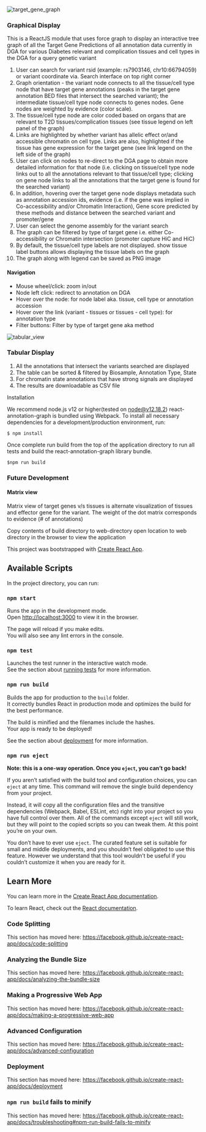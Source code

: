
![target_gene_graph](https://github.com/T2DREAM/react-annotation-graph/blob/master/target-genes-graph.png)
### Graphical Display 

This is a ReactJS module that uses force graph to display an interactive tree graph of all the Target Gene Predictions of all annotation data currently in DGA for various Diabetes relevant and complication tissues and cell types in the DGA for a query genetic variant

1. User can search for variant rsid (example: rs7903146, chr10:66794059) or variant coordinate via. Search interface on top right corner
2. Graph orientation - the variant node connects to all the tissue/cell type node that have target gene annotations (peaks in the target gene annotation BED files that intersect the searched variant); the intermediate tissue/cell type node connects to genes nodes. Gene nodes are weighted by evidence (color scale).  
3. The tissue/cell type node are color coded based on organs that are relevant to T2D tissues/complication tissues (see tissue legend on left panel of the graph)
4. Links are highlighted by whether variant has allelic effect or/and accessible chromatin on cell type. Links are also, highlighted if the tissue has gene expression for the target gene (see link legend on the left side of the graph)
5. User can click on nodes to re-direct to the DGA page to obtain more detailed information for that node (i.e. clicking on tissue/cell type node links out to all the annotations relevant to that tissue/cell type; clicking on gene node links to all the annotations that the target gene is found for the searched variant)
6. In addition, hovering over the target gene node displays metadata such as annotation accession ids, evidence (i.e. if the gene was implied in Co-accessibility and/or Chromatin Interaction), Gene score predicted by these methods and distance between the searched variant and promoter/gene
7. User can select the genome assembly for the variant search 
8. The graph can be filtered by type of target gene i.e. either Co-accessibility or Chromatin intersection (promoter capture HiC and HiC)
9. By default, the tissue/cell type labels are not displayed. show tissue label buttons allows displaying the tissue labels on the graph
10. The graph along with legend can be saved as PNG image
 
 #### Navigation 
 * Mouse wheel/click: zoom in/out
 * Node left click: redirect to annotation on DGA
 * Hover over the node: for node label aka. tissue, cell type or annotation accession
 * Hover over the link (variant - tissues or tissues - cell type): for annotation type
 * Filter buttons: Filter by type of target gene aka method

![tabular_view](https://github.com/T2DREAM/react-annotation-graph/blob/master/tabular_view.png)
 ### Tabular Display

1. All the annotations that intersect the variants searched are displayed 
2. The table can be sorted & filtered by Biosample, Annotation Type, State
3. For chromatin state annotations that have strong signals are displayed
4. The results are downloadable as CSV file

Installation

We recommend node.js v12 or higher(tested on node@v12.18.2)
react-annotation-graph is bundled using Webpack. To install all necessary dependencies for a development/production environment, run:

```
$ npm install
```

Once complete run build from the top of the application directory to run all tests and build the react-annotation-graph library bundle.
```
$npm run build
```

### Future Development
#### Matrix view

Matrix view of target genes v/s tissues is alternate visualization of tissues and effector gene for the variant. The weight of the dot matrix corresponds to evidence (# of annotations)

Copy contents of build directory to web-directory open location to web directory in the browser to view the application

This project was bootstrapped with [Create React App](https://github.com/facebook/create-react-app).

## Available Scripts

In the project directory, you can run:

### `npm start`

Runs the app in the development mode.<br>
Open [http://localhost:3000](http://localhost:3000) to view it in the browser.

The page will reload if you make edits.<br>
You will also see any lint errors in the console.

### `npm test`

Launches the test runner in the interactive watch mode.<br>
See the section about [running tests](https://facebook.github.io/create-react-app/docs/running-tests) for more information.

### `npm run build`

Builds the app for production to the `build` folder.<br>
It correctly bundles React in production mode and optimizes the build for the best performance.

The build is minified and the filenames include the hashes.<br>
Your app is ready to be deployed!

See the section about [deployment](https://facebook.github.io/create-react-app/docs/deployment) for more information.

### `npm run eject`

**Note: this is a one-way operation. Once you `eject`, you can’t go back!**

If you aren’t satisfied with the build tool and configuration choices, you can `eject` at any time. This command will remove the single build dependency from your project.

Instead, it will copy all the configuration files and the transitive dependencies (Webpack, Babel, ESLint, etc) right into your project so you have full control over them. All of the commands except `eject` will still work, but they will point to the copied scripts so you can tweak them. At this point you’re on your own.

You don’t have to ever use `eject`. The curated feature set is suitable for small and middle deployments, and you shouldn’t feel obligated to use this feature. However we understand that this tool wouldn’t be useful if you couldn’t customize it when you are ready for it.

## Learn More

You can learn more in the [Create React App documentation](https://facebook.github.io/create-react-app/docs/getting-started).

To learn React, check out the [React documentation](https://reactjs.org/).

### Code Splitting

This section has moved here: https://facebook.github.io/create-react-app/docs/code-splitting

### Analyzing the Bundle Size

This section has moved here: https://facebook.github.io/create-react-app/docs/analyzing-the-bundle-size

### Making a Progressive Web App

This section has moved here: https://facebook.github.io/create-react-app/docs/making-a-progressive-web-app

### Advanced Configuration

This section has moved here: https://facebook.github.io/create-react-app/docs/advanced-configuration

### Deployment

This section has moved here: https://facebook.github.io/create-react-app/docs/deployment

### `npm run build` fails to minify

This section has moved here: https://facebook.github.io/create-react-app/docs/troubleshooting#npm-run-build-fails-to-minify
